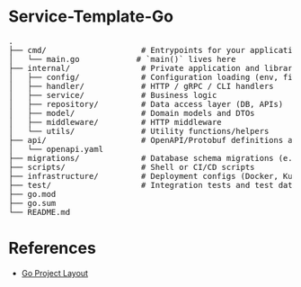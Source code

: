 # Service-Template-Go

<pre lang="markdown">
.
├── cmd/                    # Entrypoints for your application (main packages)
│   └── main.go            # `main()` lives here
├── internal/               # Private application and library code
│   ├── config/             # Configuration loading (env, files)
│   ├── handler/            # HTTP / gRPC / CLI handlers
│   ├── service/            # Business logic
│   ├── repository/         # Data access layer (DB, APIs)
│   ├── model/              # Domain models and DTOs
│   ├── middleware/         # HTTP middleware
│   └── utils/              # Utility functions/helpers
├── api/                    # OpenAPI/Protobuf definitions and generated code
│   └── openapi.yaml
├── migrations/             # Database schema migrations (e.g., SQL or tools like goose, migrate)
├── scripts/                # Shell or CI/CD scripts
├── infrastructure/         # Deployment configs (Docker, Kubernetes, etc.)
├── test/                   # Integration tests and test data
├── go.mod
├── go.sum
└── README.md
</pre>

# References
- [Go Project Layout](https://github.com/golang-standards/project-layout)